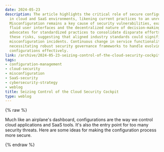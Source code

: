 ```yaml
---
date: 2024-05-23
description: The article highlights the critical role of secure configuration management
  in cloud and SaaS environments, likening current practices to an unregulated cockpit.
  Misconfiguration remains a key cause of security vulnerabilities, exacerbated by
  fluid user interfaces and the decentralized nature of decision-making. The piece
  advocates for standardized practices to consolidate disparate efforts in mitigating
  these risks, suggesting that aligned industry standards could significantly reduce
  misconfiguration incidents. Continuous change in service functionalities adds complexity,
  necessitating robust security governance frameworks to handle evolving threats and
  configurations effectively.
link: /archive/2024-05-23-seizing-control-of-the-cloud-security-cockpit
tags:
- configuration-management
- cloud-security
- misconfiguration
- SaaS-security
- cybersecurity-strategy
- weblog
title: Seizing Control of the Cloud Security Cockpit
type: weblog
---
```

{% raw %}

Much like an airplane's dashboard, configurations are the way we control cloud applications and SaaS tools. It's also the entry point for too many security threats. Here are some ideas for making the configuration process more secure.

{% endraw %}
